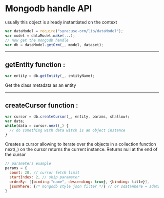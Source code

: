 # Mongodb handle API  
usually this object is already instantiated on the context
```javascript
var dataModel = require("syracuse-orm/lib/dataModel");
var model = dataModel.make(...);
// now get the mongodb handle
var db = dataModel.getOrm(_, model, dataset);  
```

-------------
## getEntity function :
``` javascript
var entity = db.getEntity(_, entityName);
```
Get the class metadata as an entity


-------------
## createCursor function :
``` javascript
var cursor = db.createCursor(_, entity, params, shallow);
var data;
while(data = cursor.next(_) {
  // do something with data witch is an object instance
}
```
Creates a cursor allowing to iterate over the objects in a collection
function next(_) on the cursor returns the current instance. Returns null at the end of the cursor

```javascript
// parameters example
params = {
  count: 20, // cursor fetch limit
  startIndex: 2, // skip parameter
  orderBy: [{binding:"name", descending: true}, {binding: title}],
  jsonWhere: {/* mongodb style json filter */} // or sdataWhere = sdataClause or where = parsed_expression_object
}
```

